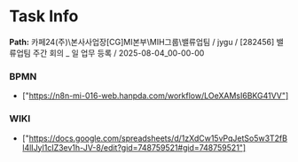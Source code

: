 # Task Info

**Path:** 카페24(주)\본사사업장\[CG]MI본부\MIH그룹\밸류업팀 / jygu / [282456] 밸류업팀 주간 회의 _ 일 업무 등록 / 2025-08-04_00-00-00

### BPMN
- ["https://n8n-mi-016-web.hanpda.com/workflow/LOeXAMsI6BKG41VV"]

### WIKI
- ["https://docs.google.com/spreadsheets/d/1zXdCw15vPqJetSo5w3T2fBl4lIJyl1cIZ3ev1h-JV-8/edit?gid=748759521#gid=748759521"]

